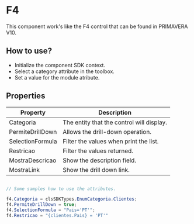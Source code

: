 # F4

This component work's like the F4 control that can be found in PRIMAVERA V10.

## How to use?

* Initialize the component SDK context. 
* Select a category attribute in the toolbox. 
* Set a value for the module atribute.

## Properties

| Property               | Description |
| ----------             | ------------- |
| Categoria              | The entity that the control will display. |
| PermiteDrillDown       | Allows the drill-down operation. |
| SelectionFormula       | Filter the values when print the list. |
| Restricao              | Filter the values returned.|
| MostraDescricao        | Show the description field. |
| MostraLink             | Show the drill down link. |

```csharp

// Some samples how to use the attributes.

f4.Categoria = clsSDKTypes.EnumCategoria.Clientes;
f4.PermiteDrillDown = true;
f4.SelectionFormula = "Pais='PT'";
f4.Restricao = "{clientes.Pais} = 'PT'"

```